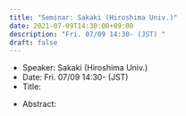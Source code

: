 ```yaml
---
title: "Seminar: Sakaki (Hiroshima Univ.)"
date: 2021-07-09T14:30:00+09:00
description: "Fri. 07/09 14:30- (JST) "
draft: false
---
```


- Speaker:
Sakaki (Hiroshima Univ.)
- Date:
Fri. 07/09 14:30- (JST) 
- Title:


<!--more-->

- Abstract:

